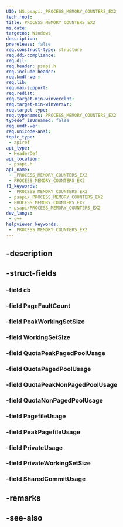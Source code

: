 ```yaml
---
UID: NS:psapi._PROCESS_MEMORY_COUNTERS_EX2
tech.root: 
title: PROCESS_MEMORY_COUNTERS_EX2
ms.date: 
targetos: Windows
description: 
prerelease: false
req.construct-type: structure
req.ddi-compliance: 
req.dll: 
req.header: psapi.h
req.include-header: 
req.kmdf-ver: 
req.lib: 
req.max-support: 
req.redist: 
req.target-min-winverclnt: 
req.target-min-winversvr: 
req.target-type: 
req.typenames: PROCESS_MEMORY_COUNTERS_EX2
typedef_isUnnamed: false
req.umdf-ver: 
req.unicode-ansi: 
topic_type:
 - apiref
api_type:
 - HeaderDef
api_location:
 - psapi.h
api_name:
 - _PROCESS_MEMORY_COUNTERS_EX2
 - PROCESS_MEMORY_COUNTERS_EX2
f1_keywords:
 - _PROCESS_MEMORY_COUNTERS_EX2
 - psapi/_PROCESS_MEMORY_COUNTERS_EX2
 - PROCESS_MEMORY_COUNTERS_EX2
 - psapi/PROCESS_MEMORY_COUNTERS_EX2
dev_langs:
 - c++
helpviewer_keywords:
 - _PROCESS_MEMORY_COUNTERS_EX2
---
```


## -description

## -struct-fields

### -field cb

### -field PageFaultCount

### -field PeakWorkingSetSize

### -field WorkingSetSize

### -field QuotaPeakPagedPoolUsage

### -field QuotaPagedPoolUsage

### -field QuotaPeakNonPagedPoolUsage

### -field QuotaNonPagedPoolUsage

### -field PagefileUsage

### -field PeakPagefileUsage

### -field PrivateUsage

### -field PrivateWorkingSetSize

### -field SharedCommitUsage

## -remarks

## -see-also

